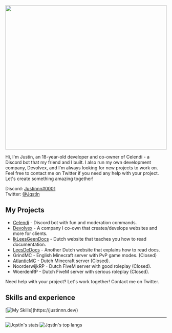 <img src="https://pub-1a64926e04a943d78552c786fa046711.r2.dev/20211024_150725.jpg" width="100%" height="450px">

Hi, I'm Justin, an 18-year-old developer and co-owner of Celendi - a Discord bot that my friend and I built. I also run my own development company, Devolvex, and I'm always looking for new projects to work on. Feel free to contact me on Twitter if you need any help with your project. Let's create something amazing together!

Discord: [Justinnn#0001](https://discordapp.com/users/570708109413187621)<br>
Twitter: [@Jqstln](https://twitter.com/Jqstln)

## My Projects

- [Celendi](https://github.com/Celendi) - Discord bot with fun and moderation commands.
- [Devolvex](https://github.com/Devolvex) - A company I co-own that creates/develops websites and more for clients.
- [IkLeesGeenDocs](https://ikleesgeendocs.nl/) - Dutch website that teaches you how to read documentation.
- [LeesDeDocs](https://leesdedocs.nl/) - Another Dutch website that explains how to read docs.
- GrindMC - English Minecraft server with PvP game modes. (Closed)
- [AtlanticMC](https://atlanticmc.nl/) - Dutch Minecraft server (Closed).
- NoorderwijkRP - Dutch FiveM server with good roleplay (Closed).
- WoerdenRP - Dutch FiveM server with serious roleplay (Closed).

Need help with your project? Let's work together! Contact me on Twitter.

## Skills and experience
[![My Skills](https://skillicons.dev/icons?i=html,css,js,java,php,mysql,)](https://justinnn.dev/)

***
![Jqstln's stats](https://github-readme-stats.vercel.app/api?username=Jqstln&show_icons=true&count_private=true&theme=gruvbox)
![Jqstln's top langs](https://github-readme-stats.vercel.app/api/top-langs/?username=Jqstln&layout=compact&theme=gruvbox)
